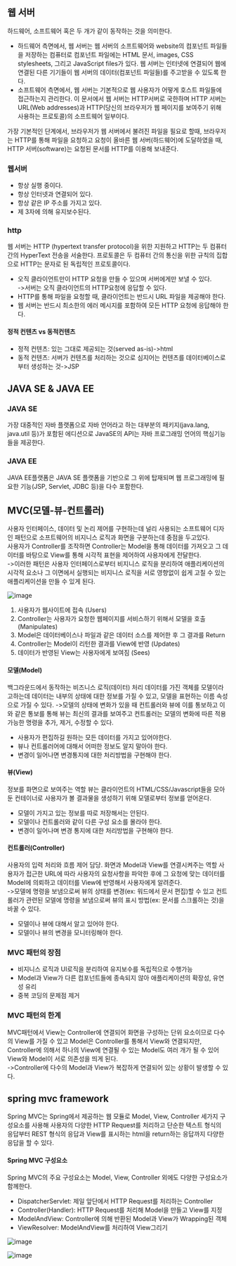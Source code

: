## 웹 서버             
하드웨어, 소프트웨어 혹은 두 개가 같이 동작하는 것을 의미한다.        
- 하드웨어 측면에서, 웹 서버는 웹 서버의 소프트웨어와 website의 컴포넌트 파일들을 저장하는 
컴퓨터로 컴포넌트 파일에는 HTML 문서, images, CSS stylesheets, 그리고 JavaScript files가 있다. 
웹 서버는 인터넷에 연결되어 웹에 연결된 다른 기기들이 웹 서버의 데이터(컴포넌트 파일들)를 
주고받을 수 있도록 한다.
- 소프트웨어 측면에서, 웹 서버는 기본적으로 웹 사용자가 어떻게 호스트 파일들에 접근하는지 
관리한다. 이 문서에서 웹 서버는 HTTP서버로 국한하며 HTTP 서버는 URL(Web 
addresses)과 HTTP(당신의 브라우저가 웹 페이지를 보여주기 위해 사용하는 프로토콜)의 
소프트웨어 일부이다.

가장 기본적인 단계에서, 브라우저가 웹 서버에서 불려진 파일을 필요로 할때, 브라우저는 
HTTP를 통해 파일을 요청하고 요청이 올바른 웹 서버(하드웨어)에 도달하였을 때, HTTP 
서버(software)는 요청된 문서를 HTTP를 이용해 보내준다.

### 웹서버
- 항상 실행 중이다.
- 항상 인터넷과 연결되어 있다.
- 항상 같은 IP 주소를 가지고 있다.
- 제 3자에 의해 유지보수된다.

### http
웹 서버는 HTTP (hypertext transfer protocol)을 위한 지원하고 HTTP는 두 컴퓨터 간의 
HyperText 전송을 서술한다.
프로토콜은 두 컴퓨터 간의 통신을 위한 규칙의 집합으로 HTTP는 문자로 된 독립적인 
프로토콜이다.
- 오직 클라이언트만이 HTTP 요청을 만들 수 있으며 서버에게만 보낼 수 있다.             
->서버는 오직 클라이언트의 HTTP요청에 응답할  수 있다.
- HTTP를 통해 파일을 요청할 때, 클라이언트는 반드시 URL 파일을 제공해야 한다.
- 웹 서버는 반드시 최소한의 에러 메시지를 포함하여 모든 HTTP 요청에 응답해야 한다.

#### 정적 컨텐츠 vs 동적컨텐츠      
- 정적 컨텐츠: 있는 그대로 제공되는 것(served as-is)->html
- 동적 컨텐츠: 서버가 컨텐츠를 처리하는 것으로 심지어는 컨텐츠를 데이터베이스로부터 
생성하는 것->JSP

## JAVA SE & JAVA EE
### JAVA SE
가장 대중적인 자바 플랫폼으로 자바 언어라고 하는 대부분의 패키지(java.lang, java.util 등)가 
포함된 에디션으로 JavaSE의 API는 자바 프로그래밍 언어의 핵심기능들을 제공한다.
### JAVA EE
JAVA EE플랫폼은 JAVA SE 플랫폼을 기반으로 그 위에 탑재되며 웹 프로그래밍에 필요한 
기능(JSP, Servlet, JDBC 등)을 다수 포함한다.

## MVC(모델-뷰-컨트롤러)
사용자 인터페이스, 데이터 및 논리 제어를 구현하는데 널리 사용되는 소프트웨어 디자인 
패턴으로 소프트웨어의 비지니스 로직과 화면을 구분하는데 중점을 두고있다.            
사용자가 Controller를 조작하면 Controller는 Model을 통해 데이터를 가져오고 그 데이터를 
바탕으로 View를 통해 시각적 표현을 제어하여 사용자에게 전달한다.                  
->이러한 패턴은 사용자 인터페이스로부터 비지니스 로직을 분리하여 애플리케이션의 시각적 
요소나 그 이면에서 실행되는 비지니스 로직을 서로 영향없이 쉽게 고칠 수 있는 애플리케이션을 
만들 수 있게 된다.

![image](https://user-images.githubusercontent.com/122864238/226300552-4fa6c18f-5617-417f-b936-e3d852458b72.png)

1. 사용자가 웹사이트에 접속 (Users)
2. Controller는 사용자가 요청한 웹페이지를 서비스하기 위해서 모델을 호출 (Manipulates)
3. Model은 데이터베이스나 파일과 같은 데이터 소스를 제어한 후 그 결과를 Return
4. Controller는 Model이 리턴한 결과를 View에 반영 (Updates)
5. 데이터가 반영된 View는 사용자에게 보여짐 (Sees)

#### 모델(Model)
백그라운드에서 동작하는 비즈니스 로직(데이터) 처리
데이터를 가진 객체를 모델이라고하는데 데이터는 내부의 상태에 대한 정보를 가질 수 
있고, 모델을 표현하는 이름 속성으로 가질 수 있다. 
->모델의 상태에 변화가 있을 때 컨트롤러와 뷰에 이를 통보하고 이와 같은 통보를 통해 
뷰는 최신의 결과를 보여주고 컨트롤러는 모델의 변화에 따른 적용 가능한 명령을 추가, 
제거, 수정할 수 있다.
- 사용자가 편집하길 원하는 모든 데이터를 가지고 있어야한다.
- 뷰나 컨트롤러어에 대해서 어떠한 정보도 알지 말아야 한다.
- 변경이 일어나면 변경통지에 대한 처리방법을 구현해야 한다.

#### 뷰(View)
정보를 화면으로 보여주는 역할
뷰는 클라이언트의 HTML/CSS/Javascript들을 모아둔 컨테이너로 사용자가 볼 결과물을 
생성하기 위해 모델로부터 정보를 얻어온다.
- 모델이 가지고 있는 정보를 따로 저장해서는 안된다.
- 모델이나 컨트롤러와 같이 다른 구성 요소를 몰라야 한다.
- 변경이 일어나며 변경 통지에 대한 처리방법을 구현해야 한다.

#### 컨트롤러(Controller)
사용자의 입력 처리와 흐름 제어 담당. 화면과 Model과 View를 연결시켜주는 역할
사용자가 접근한 URL에 따라 사용자의 요청사항을 파악한 후에 그 요청에 맞는 데이터를 
Model에 의뢰하고 데이터를 View에 반영해서 사용자에게 알려준다.             
->모델에 명령을 보냄으로써 뷰의 상태를 변경(ex: 워드에서 문서 편집)할 수 있고 컨트롤러가 
관련된 모델에 명령을 보냄으로써 뷰의 표시 방법(ex: 문서를 스크롤하는 것)을 바꿀 수 있다.
- 모델이나 뷰에 대해서 알고 있어야 한다.
- 모델이나 뷰의 변경을 모니터링해야 한다.

### MVC 패턴의 장점
- 비지니스 로직과 UI로직을 분리하여 유지보수를 독립적으로 수행가능
- Model과 View가 다른 컴포넌트들에 종속되지 않아 애플리케이션의 확장성, 유연성 유리
- 중복 코딩의 문제점 제거

### MVC 패턴의 한계
MVC패턴에서 View는 Controller에 연결되어 화면을 구성하는 단위 요소이므로 다수의 View를
가질 수 있고 Model은 Controller를 통해서 View와 연결되지만, Controller에 의해서 하나의 
View에 연결될 수 있는 Model도 여러 개가 될 수 있어 View와 Model이 서로 의존성을 띄게 된다.                
->Controller에 다수의 Model과 View가 복잡하게 연결되어 있는 상황이 발생할 수 있다.

## spring mvc framework
Spring MVC는 Spring에서 제공하는 웹 모듈로 Model, View, Controller 세가지 구성요소를 
사용해 사용자의 다양한 HTTP Request를 처리하고 단순한 텍스트 형식의 응답부터 
REST 형식의 응답과 View를 표시하는 html을 return하는 응답까지 다양한 응답을 할 수 있다.    

#### Spring MVC 구성요소
Spring MVC의 주요 구성요소는 Model, View, Controller 외에도 다양한 구성요소가 함께한다.
- DispatcherServlet: 제일 앞단에서 HTTP Request를 처리하는 Controller
- Controller(Handler): HTTP Request를 처리해 Model을 만들고 View를 지정
- ModelAndView: Controller에 의해 반환된 Model과 View가 Wrapping된 객체
- ViewResolver: ModelAndView를 처리하여 View그리기


![image](https://user-images.githubusercontent.com/122864238/228496094-d9bf73a2-2fae-4b1f-9793-ec5ec01ca113.png)

![image](https://user-images.githubusercontent.com/122864238/228495974-6b73be65-b688-435d-a5ba-f3db56f441bc.png)
